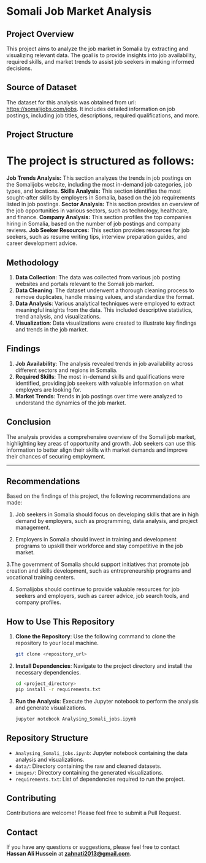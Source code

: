 # Somali Job Market Analysis

## Project Overview

This project aims to analyze the job market in Somalia by extracting and visualizing relevant data. The goal is to provide insights into job availability, required skills, and market trends to assist job seekers in making informed decisions.

## Source of Dataset

The dataset for this analysis was obtained from url: https://somalijobs.com/jobs. It includes detailed information on job postings, including job titles, descriptions, required qualifications, and more.

## Project Structure

# The project is structured as follows:

**Job Trends Analysis:** This section analyzes the trends in job postings on the Somalijobs website, including the most in-demand job categories, job types, and locations.
**Skills Analysis:** This section identifies the most sought-after skills by employers in Somalia, based on the job requirements listed in job postings.
**Sector Analysis:** This section provides an overview of the job opportunities in various sectors, such as technology, healthcare, and finance.
**Company Analysis:** This section profiles the top companies hiring in Somalia, based on the number of job postings and company reviews.
**Job Seeker Resources:** This section provides resources for job seekers, such as resume writing tips, interview preparation guides, and career development advice.

## Methodology

1. **Data Collection**: The data was collected from various job posting websites and portals relevant to the Somali job market.
2. **Data Cleaning**: The dataset underwent a thorough cleaning process to remove duplicates, handle missing values, and standardize the format.
3. **Data Analysis**: Various analytical techniques were employed to extract meaningful insights from the data. This included descriptive statistics, trend analysis, and visualizations.
4. **Visualization**: Data visualizations were created to illustrate key findings and trends in the job market.

## Findings

1. **Job Availability**: The analysis revealed trends in job availability across different sectors and regions in Somalia.
2. **Required Skills**: The most in-demand skills and qualifications were identified, providing job seekers with valuable information on what employers are looking for.
3. **Market Trends**: Trends in job postings over time were analyzed to understand the dynamics of the job market.

## Conclusion

The analysis provides a comprehensive overview of the Somali job market, highlighting key areas of opportunity and growth. Job seekers can use this information to better align their skills with market demands and improve their chances of securing employment.

---

## Recommendations
Based on the findings of this project, the following recommendations are made:

1. Job seekers in Somalia should focus on developing skills that are in high demand by employers, such as programming, data analysis, and project management.
   
2. Employers in Somalia should invest in training and development programs to upskill their workforce and stay competitive in the job market.
   
3.The government of Somalia should support initiatives that promote job creation and skills development, such as entrepreneurship programs and vocational training centers.

4. Somalijobs should continue to provide valuable resources for job seekers and employers, such as career advice, job search tools, and company profiles.

## How to Use This Repository

1. **Clone the Repository**: Use the following command to clone the repository to your local machine.
    ```sh
    git clone <repository_url>
    ```
2. **Install Dependencies**: Navigate to the project directory and install the necessary dependencies.
    ```sh
    cd <project_directory>
    pip install -r requirements.txt
    ```
3. **Run the Analysis**: Execute the Jupyter notebook to perform the analysis and generate visualizations.
    ```sh
    jupyter notebook Analysing_Somali_jobs.ipynb
    ```

## Repository Structure

- `Analysing_Somali_jobs.ipynb`: Jupyter notebook containing the data analysis and visualizations.
- `data/`: Directory containing the raw and cleaned datasets.
- `images/`: Directory containing the generated visualizations.
- `requirements.txt`: List of dependencies required to run the project.

## Contributing

Contributions are welcome! Please feel free to submit a Pull Request.


## Contact

If you have any questions or suggestions, please feel free to contact **Hassan Ali Hussein** at **zahnati2013@gmail.com**.
